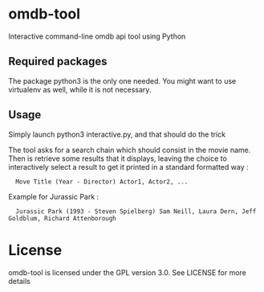# omdb-tool
Interactive command-line omdb api tool using Python

## Required packages
The package python3 is the only one needed. You might want to use virtualenv as well, while it is not necessary.

## Usage
Simply launch python3 interactive.py, and that should do the trick

The tool asks for a search chain which should consist in the movie name. Then is retrieve some results that it displays, leaving the choice to interactively select a result to get it printed in a standard formatted way :
```
  Move Title (Year - Director) Actor1, Actor2, ...
```

Example for Jurassic Park :
```
  Jurassic Park (1993 - Steven Spielberg) Sam Neill, Laura Dern, Jeff Goldblum, Richard Attenborough
```

# License
omdb-tool is licensed under the GPL version 3.0. See LICENSE for more details
